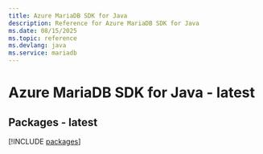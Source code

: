 ```yaml
---
title: Azure MariaDB SDK for Java
description: Reference for Azure MariaDB SDK for Java
ms.date: 08/15/2025
ms.topic: reference
ms.devlang: java
ms.service: mariadb
---
```

# Azure MariaDB SDK for Java - latest
## Packages - latest
[!INCLUDE [packages](mariadb-index.md)]